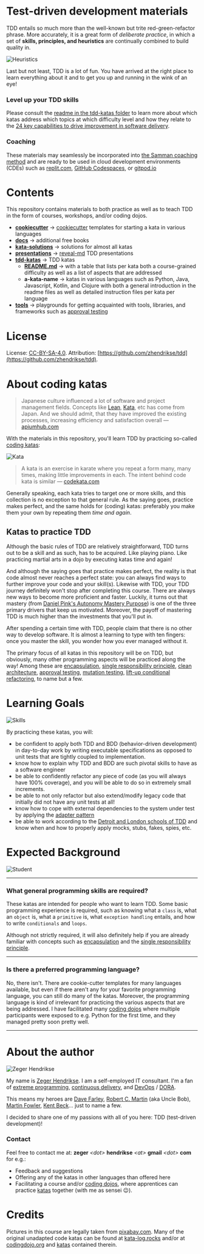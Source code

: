 # Test-driven development materials

TDD entails so much more than the well-known but trite red-green-refactor phrase.
More accurately, it is a great form of _deliberate practice_, in which a set of
**skills, principles, and heuristics** are continually combined to build quality in.

![Heuristics](./assets/heuristics.png)

Last but not least, TDD is a lot of fun. You have arrived at the right
place to learn everything about it and to get you up and running
in the wink of an eye!

###  Level up your TDD skills

Please consult the [readme in the tdd-katas folder](./tdd-katas/README.md)
to learn more about which katas address which topics at which difficulty 
level and how they relate to the 
[24 key capabilities to drive improvement in software delivery](https://itrevolution.com/articles/24-key-capabilities-to-drive-improvement-in-software-delivery/).

### Coaching

These materials may seamlessly be incorporated into 
[the Samman coaching method](https://www.sammancoaching.org/) and
are ready to be used in cloud development environments (CDEs) such
as [replit.com](https://replit.com), 
[GitHub Codespaces](https://github.com/features/codespaces), 
or [gitpod.io](https://gitpod.io)

# Contents

This repository contains materials to both practice as well as to teach TDD
in the form of courses, workshops, and/or coding dojos.

- **[cookiecutter](./cookiecutter/)** &rarr; [cookiecutter](https://github.com/cookiecutter/cookiecutter) templates for starting a kata in various languages
- **[docs](./docs/)** &rarr; additional free books
- **[kata-solutions](./kata-solutions/)** &rarr; solutions for almost all katas 
- **[presentations](./presentations/)** &rarr; [reveal-md](https://github.com/webpro/reveal-md) TDD presentations
- **[tdd-katas](./tdd-katas/)** &rarr; TDD katas
  - **[README.md](./tdd-katas/README.md)** &rarr; with a table that lists per kata both a course-grained difficulty as well as a list of aspects that are addressed
  - **a-kata-name** &rarr; katas in various languages such as Python, Java, Javascript, Kotlin, and Clojure with both a general introduction in the readme files as well as detailed instruction files per kata per language
- **[tools](./tools/)** &rarr; playgrounds for getting acquainted with tools, libraries, and frameworks such as [approval testing](https://approvaltests.com/)

# License

License: [CC-BY-SA-4.0](https://creativecommons.org/licenses/by-sa/4.0/). Attribution: [https://github.com/zhendrikse/tdd](https://github.com/zhendrikse/tdd).

# About coding katas

> Japanese culture influenced a lot of software and project management fields. 
> Concepts like [Lean](https://apiumhub.com/?p=55302), [Kata](https://apiumhub.com/?p=4044), etc 
> has come from Japan. And we should admit, that they have improved the existing processes, 
> increasing efficiency and satisfaction overall &#8212; [apiumhub.com](https://apiumhub.com/tech-blog-barcelona/code-kata/)

With the materials in this repository, you'll learn TDD by practicing 
so-called [coding katas](https://apiumhub.com/tech-blog-barcelona/code-kata/):

![Kata](./assets/kata.png)

> A kata is an exercise in karate where you repeat a form many, many times, making little improvements in each. 
> The intent behind code kata is similar &#8212; [codekata.com](http://codekata.com/) 

Generally speaking, each kata tries to target one or more skills, 
and this collection is no exception to that general rule. As the saying goes, 
practice makes perfect, and the same holds for (coding) katas: preferably 
you make them your own by repeating them _time and again_.

## Katas to practice TDD

Although the basic rules of TDD are relatively straightforward, 
TDD turns out to be a skill and as such, has to be acquired. 
Like playing piano. Like practicing martial arts in a dojo by executing 
katas time and again!

And although the saying goes that practice makes perfect, the reality is 
that code almost never reaches a perfect state: you can always find ways to 
further improve your code and your skill(s). Likewise with TDD, your TDD journey 
definitely won't stop after completing this course. There are always new ways to 
become more proficient and faster. Luckily, it turns out that mastery 
(from [Daniel Pink's Autonomy Mastery Purpose](https://www.youtube.com/watch?v=u6XAPnuFjJc)) 
is one of the three primary drivers that keep us motivated. Moreover, the payoff of
mastering TDD is much higher than the investments that you'll put in. 

After spending a certain time with TDD, people claim that there is no 
other way to develop software. It is almost a learning to type with ten 
fingers: once you master the skill, you wonder how you ever managed without it.

The primary focus of all katas in this repository will be on TDD, but 
obviously, many other programming aspects will be practiced along the way! 
Among these are [encapsulation](https://en.wikipedia.org/wiki/Encapsulation_(computer_programming)), 
[single responsibility principle](https://en.wikipedia.org/wiki/Single-responsibility_principle), 
[clean architecture](https://blog.cleancoder.com/uncle-bob/2012/08/13/the-clean-architecture.html), 
[approval testing](https://approvaltests.com/), [mutation testing](https://en.wikipedia.org/wiki/Mutation_testing), 
[lift-up conditional refactoring](https://www.eficode.com/blog/advanced-testing-refactoring-techniques-2), to name but a few.  

 

# Learning Goals

![Skills](./assets/skillz.png)

By practicing these katas, you will:

- be confident to apply both TDD and BDD (behavior-driven development) in day-to-day work by writing executable specifications as opposed to unit tests that are tightly coupled to implementation.
- know how to explain why TDD and BDD are such pivotal skills to have as a software engineer
- be able to confidently refactor any piece of code (as you will always have 100% coverage), and you will be able to do so in extremely small increments.
- be able to not only refactor but also extend/modify legacy code that initially did not have any unit tests at all!
- know how to cope with external dependencies to the system under test by applying the [adapter pattern](https://refactoring.guru/design-patterns/adapter)
- be able to work according to the [Detroit and London schools of TDD](https://github.com/testdouble/contributing-tests/wiki/Test-Driven-Development) and know when and how to properly apply mocks, stubs, fakes, spies, etc.

# Expected  Background

![Student](./assets/black-belt.png)

---

### What general programming skills are required?

These katas are intended for people who want to learn TDD. Some basic programming experience is required, such as knowing what a `class` is, what an `object` is, what a `primitive` is, what `exception handling` entails, and how to write `conditionals` and `loops`. 

Although not strictly required, it will also definitely help if you are already familiar with concepts such as [encapsulation](https://en.wikipedia.org/wiki/Encapsulation_(computer_programming)) and the [single responsibility principle](https://en.wikipedia.org/wiki/Single-responsibility_principle).

---

### Is there a preferred programming language?

No, there isn't. There are cookie-cutter templates for many languages available,
but even if there aren't any for your favorite programming language, you can still
do many of the katas. Moreover, the programming language is kind of irrelevant for
practicing the various aspects that are being addressed. I have facilitated 
many [coding dojos](https://codingdojo.org/WhatIsCodingDojo/) where multiple participants were exposed to 
e.g. Python for the first time, and they managed pretty soon pretty well.

---


# About the author

![Zeger Hendrikse](assets/zeger_profile.png)

My name is [Zeger Hendrikse](https://www.linkedin.com/in/zegerhendrikse/). I am a self-employed IT consultant. I'm a fan of [extreme programming](https://en.wikipedia.org/wiki/Extreme_programming), [continuous delivery](https://www.continuousdelivery.com/), and [DevOps](https://cloud.google.com/devops) / [DORA](https://www.devops-research.com/research.html). 

This means my heroes are [Dave Farley](https://www.davefarley.net/), [Robert C. Martin](http://blog.cleancoder.com/) (aka Uncle Bob), [Martin Fowler](https://martinfowler.com/), [Kent Beck](https://www.kentbeck.com/)... just to name a few.

I decided to share one of my passions with all of you here: TDD (test-driven development)!

### Contact

Feel free to contact me at: **zeger** _&lt;dot&gt;_ **hendrikse** _&lt;at&gt;_ **gmail** _&lt;dot&gt;_ **com** for e.g.:
- Feedback and suggestions
- Offering any of the katas in other languages than offered here
- Facilitating a course and/or [coding dojos](https://codingdojo.org/WhatIsCodingDojo/), where apprentices can practice [katas](http://codekata.com/) together (with me as sensei 😉).


  
# Credits

Pictures in this course are legally taken from [pixabay.com](https://pixabay.com). Many of the original unadapted code katas can be found at [kata-log.rocks](https://kata-log.rocks/) and/or at [codingdojo.org](http://codingdojo.org/) and [katas](http://codingdojo.org/) contained therein.
